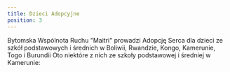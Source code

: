 ```yaml
---
title: Dzieci Adopcyjne
position: 3
---
```

Bytomska Wspólnota Ruchu "Maitri" prowadzi Adopcję Serca dla dzieci ze szkół podstawowych i średnich w Boliwii, Rwandzie, Kongo, Kamerunie, Togo i Burundii Oto niektóre z nich ze szkoły podstawowej i średniej w Kamerunie:

<image-gallery images="[&#x22;/img/820.jpg&#x22;, &#x22;/img/818.jpg&#x22;, &#x22;/img/817.jpg&#x22;, &#x22;/img/816.jpg&#x22;, &#x22;/img/813.jpg&#x22;, &#x22;/img/812.jpg&#x22;, &#x22;/img/811.jpg&#x22;, &#x22;/img/810.jpg&#x22;, &#x22;/img/809.jpg&#x22;, &#x22;/img/808.jpg&#x22;, &#x22;/img/807.jpg&#x22;, &#x22;/img/159.jpg&#x22;]" />